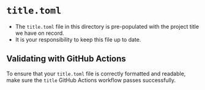 # `title.toml`

- The `title.toml` file in this directory is pre-populated with the project title we have on record.  
- It is your responsibility to keep this file up to date.

## Validating with GitHub Actions

To ensure that your `title.toml` file is correctly formatted and readable, make sure the `title` GitHub Actions workflow passes successfully.
